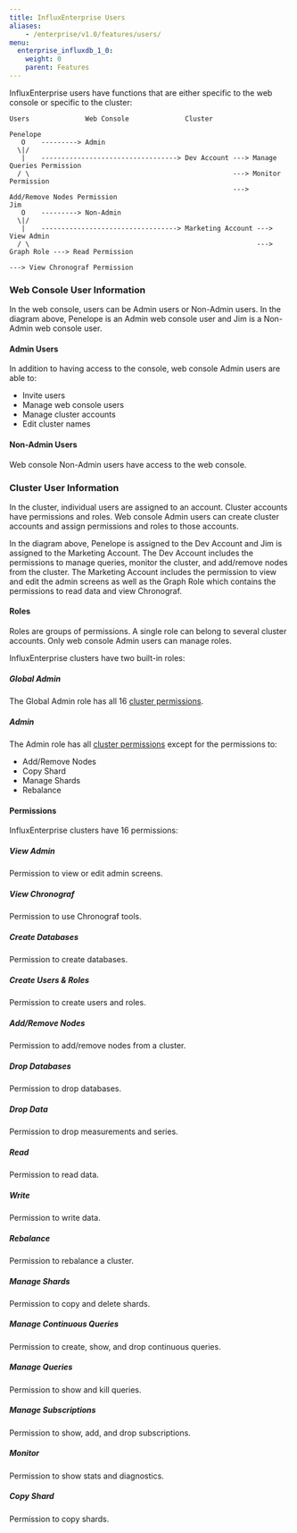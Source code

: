 ```yaml
---
title: InfluxEnterprise Users
aliases:
    - /enterprise/v1.0/features/users/
menu:
  enterprise_influxdb_1_0:
    weight: 0
    parent: Features
---
```


InfluxEnterprise users have functions that are either specific to the web
console or specific to the cluster:
```
Users              Web Console              Cluster

Penelope
   O    ---------> Admin                                           
  \|/                                                                 
   |    ----------------------------------> Dev Account ---> Manage Queries Permission
  / \                                                   ---> Monitor Permission                                 
                                                        ---> Add/Remove Nodes Permission
Jim
   O    ---------> Non-Admin
  \|/                                                            
   |    ----------------------------------> Marketing Account ---> View Admin
  / \                                                         ---> Graph Role ---> Read Permission
                                                                              ---> View Chronograf Permission                                                            
```

### Web Console User Information
In the web console, users can be Admin users or Non-Admin users.
In the diagram above, Penelope is an Admin web console user and Jim is
a Non-Admin web console user.

#### Admin Users
In addition to having access to the console, web console Admin users are able to:

* Invite users
* Manage web console users
* Manage cluster accounts
* Edit cluster names

#### Non-Admin Users
Web console Non-Admin users have access to the web console.

### Cluster User Information
In the cluster, individual users are assigned to an account.
Cluster accounts have permissions and roles.
Web console Admin users can create cluster accounts and assign permissions
and roles to those accounts.

In the diagram above, Penelope is assigned to the  Dev Account and
Jim is assigned to the Marketing Account.
The Dev Account includes the permissions to manage queries, monitor the
cluster, and add/remove nodes from the cluster.
The Marketing Account includes the permission to view and edit the admin screens
as well as the Graph Role which contains the permissions to read data and
view Chronograf.

#### Roles
Roles are groups of permissions.
A single role can belong to several cluster accounts.
Only web console Admin users can manage roles.

InfluxEnterprise clusters have two built-in roles:

##### Global Admin

The Global Admin role has all 16 [cluster permissions](#permissions).

##### Admin

The Admin role has all [cluster permissions](#permissions) except for the
permissions to:

* Add/Remove Nodes
* Copy Shard
* Manage Shards
* Rebalance

#### Permissions
InfluxEnterprise clusters have 16 permissions:

##### View Admin
Permission to view or edit admin screens.
##### View Chronograf
Permission to use Chronograf tools.
##### Create Databases
Permission to create databases.
##### Create Users & Roles
Permission to create users and roles.
##### Add/Remove Nodes
Permission to add/remove nodes from a cluster.
##### Drop Databases
Permission to drop databases.
##### Drop Data
Permission to drop measurements and series.
##### Read
Permission to read data.
##### Write
Permission to write data.
##### Rebalance
Permission to rebalance a cluster.
##### Manage Shards
Permission to copy and delete shards.
##### Manage Continuous Queries
Permission to create, show, and drop continuous queries.
##### Manage Queries
Permission to show and kill queries.
##### Manage Subscriptions
Permission to show, add, and drop subscriptions.
##### Monitor
Permission to show stats and diagnostics.
##### Copy Shard
Permission to copy shards.
